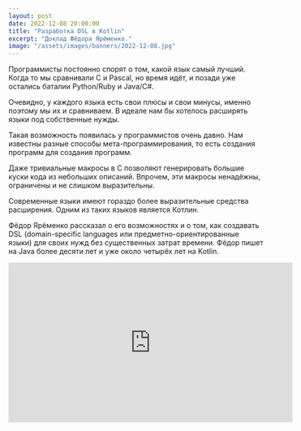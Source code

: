 ```yaml
---
layout: post
date: 2022-12-08 20:00:00
title: "Разработка DSL в Kotlin"
excerpt: "Доклад Фёдора Ярёменко."
image: "/assets/images/banners/2022-12-08.jpg"
---
```


Программисты постоянно спорят о том, какой язык самый лучший. Когда то мы сравнивали C и Pascal, но время идёт, и позади уже остались баталии Python/Ruby и Java/C#.

Очевидно, у каждого языка есть свои плюсы и свои минусы, именно поэтому мы их и сравниваем. В идеале нам бы хотелось расширять языки под собственные нужды.

Такая возможность появилась у программистов очень давно. Нам известны разные способы мета-программирования, то есть создания программ для создания программ.

Даже тривиальные макросы в C позволяют генерировать большие куски кода из небольших описаний. Впрочем, эти макросы ненадёжны, ограничены и не слишком выразительны.

Современные языки имеют гораздо более выразительные средства расширения. Одним из таких языков является Котлин.

Фёдор Ярёменко рассказал о его возможностях и о том, как создавать DSL (domain-specific languages или предметно-ориентированные языки) для своих нужд без существенных затрат времени. Фёдор пишет на Java более десяти лет и уже около четырёх лет на Kotlin.

<div class="video">
    <iframe width="560" height="315" src="https://www.youtube.com/embed/8Js9WtiN2kg" title="YouTube video player" frameborder="0" allow="accelerometer; autoplay; clipboard-write; encrypted-media; gyroscope; picture-in-picture; web-share" allowfullscreen></iframe>
</div>
